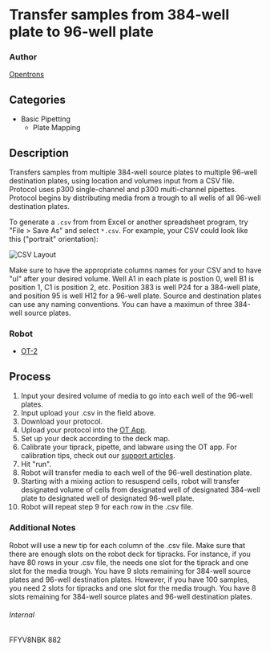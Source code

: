 # Transfer samples from 384-well plate to 96-well plate

### Author
[Opentrons](https://opentrons.com/)

## Categories
* Basic Pipetting
	* Plate Mapping


## Description
Transfers samples from multiple 384-well source plates to multiple 96-well destination plates, using location and volumes input from a CSV file. Protocol uses p300 single-channel and p300 multi-channel pipettes. Protocol begins by distributing media from a trough to all wells of all 96-well destination plates.

To generate a `.csv` from from Excel or another spreadsheet program, try "File > Save As" and select `*.csv`. For example, your CSV could look like this ("portrait" orientation):

![CSV Layout](https://s3.amazonaws.com/opentrons-protocol-library-website/custom-README-images/882-agenus-bio/agenus_bio_csv_layout.png)


Make sure to have the appropriate columns names for your CSV and to have "ul" after your desired volume. Well A1 in each plate is postion 0, well B1 is position 1, C1 is position 2, etc. Position 383 is well P24 for a 384-well plate, and position 95 is well H12 for a 96-well plate. Source and destination plates can use any naming conventions. You can have a maximun of three 384-well source plates.


### Robot
* [OT-2](https://opentrons.com/ot-2)

## Process
1. Input your desired volume of media to go into each well of the 96-well plates.
2. Input upload your .csv in the field above.
3. Download your protocol.
4. Upload your protocol into the [OT App](http://opentrons.com/ot-app).
5. Set up your deck according to the deck map.
6. Calibrate your tiprack, pipette, and labware using the OT app. For calibration tips, check out our [support articles](https://support.opentrons.com/ot-one/getting-started-software-setup/calibrating-the-pipettes).
7. Hit "run".
8. Robot will transfer media to each well of the 96-well destination plate.
9. Starting with a mixing action to resuspend cells, robot will transfer designated volume of cells from designated well of designated 384-well plate to designated well of designated 96-well plate.
10. Robot will repeat step 9 for each row in the .csv file.

### Additional Notes
Robot will use a new tip for each column of the .csv file. Make sure that there are enough slots on the robot deck for tipracks. For instance, if you have 80 rows in your .csv file, the needs one slot for the tiprack and one slot for the media trough. You have 9 slots remaining for 384-well source plates and 96-well destination plates. However, if you have 100 samples, you need 2 slots for tipracks and one slot for the media trough. You have 8 slots remaining for 384-well source plates and 96-well destination plates.

###### Internal
FFYV8NBK
882
